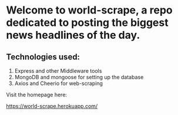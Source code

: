 # Welcome to world-scrape, a repo dedicated to posting the biggest news headlines of the day.

## Technologies used:
1. Express and other Middleware tools 
2. MongoDB and mongoose for setting up the database 
3. Axios and Cheerio for web-scraping 

Visit the homepage here:

https://world-scrape.herokuapp.com/